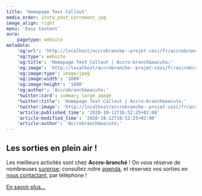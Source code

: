 ```yaml
---
title: 'Homepage Text Callout'
media_order: insta_post_carrement.jpg
image_align: right
menu: 'Easy Content'
aura:
    pagetype: website
metadata:
    'og:url': 'http://localhost/accrobranche--projet-cesi/fr/accrobranche/_callout'
    'og:type': website
    'og:title': 'Homepage Text Callout | Accro-branch&eacute;'
    'og:image': 'http://localhost/accrobranche--projet-cesi/fr/accrobranche/_callout/insta_post_carrement.jpg'
    'og:image:type': image/jpeg
    'og:image:width': '1080'
    'og:image:height': '1080'
    'og:author': 'Accrobranch&eacute;'
    'twitter:card': summary_large_image
    'twitter:title': 'Homepage Text Callout | Accro-branch&eacute;'
    'twitter:image': 'http://localhost/accrobranche--projet-cesi/fr/accrobranche/_callout/insta_post_carrement.jpg'
    'article:published_time': '2020-10-12T16:52:25+02:00'
    'article:modified_time': '2020-10-12T16:52:25+02:00'
    'article:author': 'Accrobranch&eacute;'
---
```


## **Les sorties** en plein air !

Les meilleurs activités sont chez **Accro-branché** ! On vous réserve de nombreuses [surprise](http://localhost/accrobranche--projet-cesi/fr/evenement/nouvelles-actives-2020); consultez notre [agenda](http://localhost/accrobranche--projet-cesi/fr/evenement/ete-2020), et réservez vos sorties en [nous contactant](tel:+33647983007), par téléphone !

[En savoir plus...](http://localhost/accrobranche--projet-cesi/fr/evenement?classes=btn,btn-primary,btn-lg)
